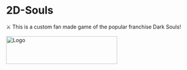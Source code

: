 # <h1> 2D-Souls </h1>
⚔️ This is a custom fan made game of the popular franchise Dark Souls!
<br><br>
<img src="https://i.gyazo.com/478ddb67f8ac1a64ccbdcd6928784aab.png" alt="Logo" height="75" width="300">
